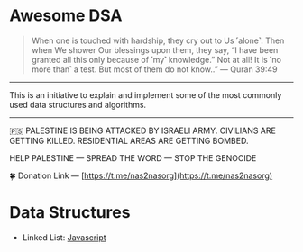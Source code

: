# Awesome DSA

> When one is touched with hardship, they cry out to Us ˹alone˺. Then when We shower Our blessings upon them, they say, “I have been granted all this only because of ˹my˺ knowledge.” Not at all! It is ˹no more than˺ a test. But most of them do not know..” — Quran 39:49

---
This is an initiative to explain and implement some of the most commonly used data structures and algorithms.

---
🇵🇸 PALESTINE IS BEING ATTACKED BY ISRAELI ARMY. CIVILIANS ARE GETTING KILLED. RESIDENTIAL AREAS ARE GETTING BOMBED.

HELP PALESTINE — SPREAD THE WORD — STOP THE GENOCIDE

🍀 Donation Link — [https://t.me/nas2nasorg](https://t.me/nas2nasorg)


# Data Structures
- Linked List: [Javascript](blob/master/data-structures/linked-list/javascript)

